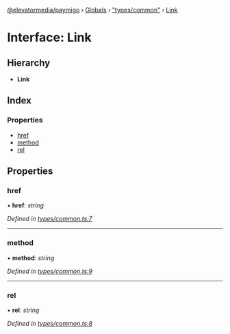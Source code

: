 [@elevatormedia/paymigo](../README.md) › [Globals](../globals.md) › ["types/common"](../modules/_types_common_.md) › [Link](_types_common_.link.md)

# Interface: Link

## Hierarchy

-   **Link**

## Index

### Properties

-   [href](_types_common_.link.md#href)
-   [method](_types_common_.link.md#method)
-   [rel](_types_common_.link.md#rel)

## Properties

### href

• **href**: _string_

_Defined in [types/common.ts:7](https://github.com/ELEVATORmedia/paymigo/blob/396f1ec/src/types/common.ts#L7)_

---

### method

• **method**: _string_

_Defined in [types/common.ts:9](https://github.com/ELEVATORmedia/paymigo/blob/396f1ec/src/types/common.ts#L9)_

---

### rel

• **rel**: _string_

_Defined in [types/common.ts:8](https://github.com/ELEVATORmedia/paymigo/blob/396f1ec/src/types/common.ts#L8)_
